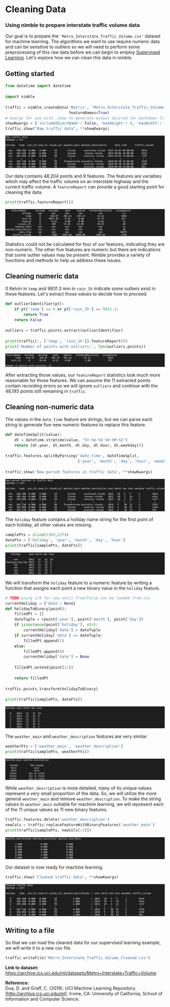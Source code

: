 # Cleaning Data
### Using nimble to prepare interstate traffic volume data

Our goal is to prepare the `'Metro_Interstate_Traffic_Volume.csv'` dataset for machine learning. The algorithms we want to use require numeric data and can be sensitive to outliers so we will need to perform some preprocessing of this raw data before we can begin to employ [Supervised Learning](supervisedLearning.md). Let's explore how we can clean this data in nimble.

## Getting started
```python
from datetime import datetime

import nimble

traffic = nimble.createData('Matrix', 'Metro_Interstate_Traffic_Volume.csv',
                            featureNames=True)
# kwargs for use with .show to generate output desired for markdown files
showKwargs = {'includeObjectName': False, 'maxHeight': 9, 'maxWidth': 120}
traffic.show("Raw traffic data", **showKwargs)
```

![rawTraffic](images/rawTraffic.png)

Our data contains 48,204 points and 9 features. The features are variables which may affect the traffic volume on an interstate highway and the current traffic volume. A `featureReport` can provide a good starting point for cleaning the data.

```python
print(traffic.featureReport())
```

![featureReport](images/featureReport.png)

Statistics could not be calculated for four of our features, indicating they are non-numeric. The other five features are numeric but there are indications that some outlier values may be present. Nimble provides a variety of functions and methods to help us address these issues.

## Cleaning numeric data
0 Kelvin in `temp` and 9831.3 mm in `rain_1h` indicate some outliers exist in these features. Let's extract those values to decide how to proceed.

```python
def outlierIdentifier(pt):
    if pt['temp'] == 0 or pt['rain_1h'] == 9831.3:
        return True
    return False

outliers = traffic.points.extract(outlierIdentifier)

print(traffic[:, ['temp', 'rain_1h']].featureReport())
print('Number of points with outliers:', len(outliers.points))
```

![outliers](images/outliers.png)

After extracting those values, our `featureReport` statistics look much more reasonable for those features. We can assume the 11 extracted points contain recording errors so we will ignore `outliers` and continue with the 48,193 points still remaining in `traffic`.

## Cleaning non-numeric data
The values in the `date_time` feature are strings, but we can parse each string to generate five new numeric features to replace this feature.

```python
def dateTimeSplit(value):
    dt = datetime.strptime(value, "%Y-%m-%d %H:%M:%S")
    return [dt.year, dt.month, dt.day, dt.hour, dt.weekday()]

traffic.features.splitByParsing('date_time', dateTimeSplit,
                                ['year', 'month', 'day', 'hour', 'weekday'])

traffic.show('New parsed features in traffic data', **showKwargs)
```

![parsedDateTime](images/parseDateTime.png)

The `holiday` feature contains a holiday name string for the first point of each holiday, all other values are missing.

```python
samplePts = slice(1369,1374)
dateFts = ['holiday', 'year', 'month', 'day', 'hour']
print(traffic[samplePts, dateFts])
```

![holiday](images/holiday.png)

We will transform the `holiday` feature to a numeric feature by writing a function that assigns each point a new binary value in the `holiday` feature.

```python
# TODO using 1/0 for now until True/False can be loaded from csv
currentHoliday = {'date': None}
def holidayToBinary(point):
    filledPt = []
    dateTuple = (point['year'], point['month'], point['day'])
    if isinstance(point['holiday'], str):
        currentHoliday['date'] = dateTuple
    if currentHoliday['date'] == dateTuple:
        filledPt.append(1)
    else:
        filledPt.append(0)
        currentHoliday['date'] = None

    filledPt.extend(point[1:])

    return filledPt

traffic.points.transform(holidayToBinary)

print(traffic[samplePts, dateFts])
```

![transformedHoliday](images/transformedHoliday.png)

The `weather_main` and `weather_description` features are very similar.

```python
weatherFts = ['weather_main', 'weather_description']
print(traffic[samplePts, weatherFts])
```

![weather](images/weather.png)

While `weather_description` is more detailed, many of its unique values represent a very small proportion of the data. So, we will utilize the more general `weather_main` and remove `weather_description`. To make the string values in `weather_main` suitable for machine learning, we will represent each of the 11 unique values as 11 new binary features.

```python
traffic.features.delete('weather_description')
newCols = traffic.replaceFeatureWithBinaryFeatures('weather_main')
print(traffic[samplePts, newCols[:3]])
```

![binaryWeather](images/binaryWeather.png)

Our dataset is now ready for machine learning.

```python
traffic.show('Cleaned traffic data', **showKwargs)
```

![cleanedTraffic](images/cleanedTraffic.png)

## Writing to a file
So that we can load the cleaned data for our supervised learning example, we will write it to a new csv file.

```python
traffic.writeFile('Metro_Interstate_Traffic_Volume_Cleaned.csv')
```

**Link to dataset:**  
https://archive.ics.uci.edu/ml/datasets/Metro+Interstate+Traffic+Volume

**Reference:**  
Dua, D. and Graff, C. (2019).
UCI Machine Learning Repository [http://archive.ics.uci.edu/ml].
Irvine, CA: University of California, School of Information and Computer Science.
